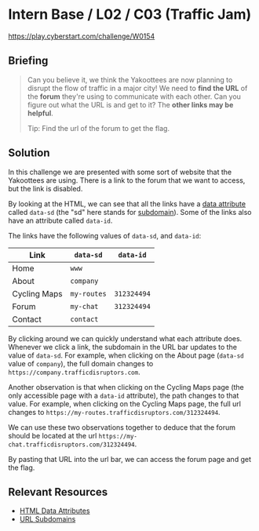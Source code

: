 # Intern Base / L02 / C03 (Traffic Jam)

https://play.cyberstart.com/challenge/W0154

## Briefing

> Can you believe it, we think the Yakoottees are now planning to disrupt the flow of traffic in a major city! We need to **find the URL** of the **forum** they're using to communicate with each other. Can you figure out what the URL is and get to it? The **other links may be helpful**.
>
> Tip: Find the url of the forum to get the flag.

## Solution

In this challenge we are presented with some sort of website that the Yakoottees are using. There is a link to the forum that we want to access, but the link is disabled.

By looking at the HTML, we can see that all the links have a [data attribute]([#relevant-resources](https://developer.mozilla.org/en-US/docs/Learn/HTML/Howto/Use_data_attributes)) called `data-sd` (the "sd" here stands for [subdomain](https://en.wikipedia.org/wiki/Subdomain)). Some of the links also have an attribute called `data-id`. 

The links have the following values of `data-sd`, and `data-id`:

| Link         | `data-sd`   | `data-id`   |
| ------------ | ----------- | ----------- |
| Home         | `www`       |             |
| About        | `company`   |             |
| Cycling Maps | `my-routes` | `312324494` |
| Forum        | `my-chat`   | `312324494` |
| Contact      | `contact`   |             |

By clicking around we can quickly understand what each attribute does. Whenever we click a link, the subdomain in the URL bar updates to the value of `data-sd`. For example, when clicking on the About page (`data-sd` value of `company`), the full domain changes to `https://company.trafficdisruptors.com`.

Another observation is that when clicking on the Cycling Maps page (the only accessible page with a `data-id` attribute), the path changes to that value. For example, when clicking on the Cycling Maps page, the full url changes to `https://my-routes.trafficdisruptors.com/312324494`.

We can use these two observations together to deduce that the forum should be located at the url `https://my-chat.trafficdisruptors.com/312324494`.

By pasting that URL into the url bar, we can access the forum page and get the flag.

## Relevant Resources

* [HTML Data Attributes](https://developer.mozilla.org/en-US/docs/Learn/HTML/Howto/Use_data_attributes)
* [URL Subdomains](https://en.wikipedia.org/wiki/Subdomain)